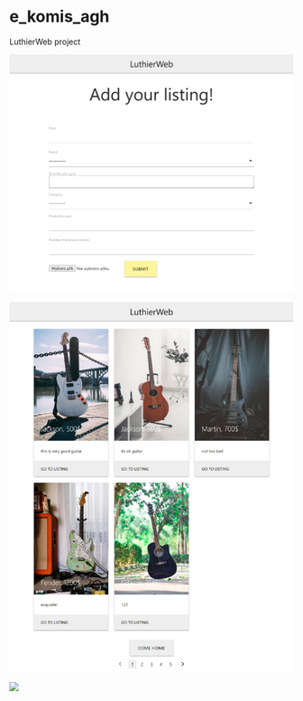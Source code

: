 # e_komis_agh

LuthierWeb project

![](127.0.0.1_8000_add_listing_.png)


![](127.0.0.1_8000_listings_.png)


![](127.0.0.1_8000_listing_page_1.png)

